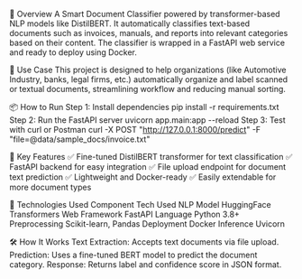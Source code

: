 🧩 Overview
A Smart Document Classifier powered by transformer-based NLP models like DistilBERT. It automatically classifies text-based documents such as invoices, manuals, and reports into relevant categories based on their content. The classifier is wrapped in a FastAPI web service and ready to deploy using Docker.

🎯 Use Case
This project is designed to help organizations (like Automotive Industry, banks, legal firms, etc.) automatically organize and label scanned or textual documents, streamlining workflow and reducing manual sorting.

📦 How to Run
Step 1: Install dependencies
pip install -r requirements.txt
Step 2: Run the FastAPI server
uvicorn app.main:app --reload
Step 3: Test with curl or Postman
curl -X POST "http://127.0.0.1:8000/predict" -F "file=@data/sample_docs/invoice.txt"

🚀 Key Features
✅ Fine-tuned DistilBERT transformer for text classification
✅ FastAPI backend for easy integration
✅ File upload endpoint for document text prediction
✅ Lightweight and Docker-ready
✅ Easily extendable for more document types

🧠 Technologies Used
Component	Tech Used
NLP Model	HuggingFace Transformers
Web Framework	FastAPI
Language	Python 3.8+
Preprocessing	Scikit-learn, Pandas
Deployment	Docker
Inference	Uvicorn

🛠️ How It Works
Text Extraction: Accepts text documents via file upload.
Prediction: Uses a fine-tuned BERT model to predict the document category.
Response: Returns label and confidence score in JSON format.

